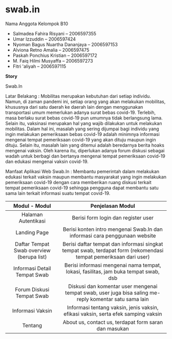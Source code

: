 # swab.in

Nama Anggota Kelompok B10

- Salmadea Fahira Risyani – 2006597355
-	Umar Izzuddin – 2006597424
-	Nyoman Bagus Nuartha Dananjaya – 2006597153
-	Alviona Retno Amalia – 2006597475
-	Paskah Ponchius Kristian – 2006597172
-	M. Faiq Hilmi Musyaffa – 2006597273
-	Fitri 'aliyah – 2006597115

**Story**

Swab.In

Latar Belakang : 
    Mobilitas merupakan kebutuhan dari setiap individu. Namun, di zaman pandemi ini, setiap orang yang akan melakukan mobilitas, khususnya dari satu daerah ke daerah lain dengan menggunakan transportasi umum memerlukan adanya surat bebas covid-19. Terlebih, masa berlaku surat bebas covid-19 pun umumnya tidak berlangsung lama. Selain itu, vaksinasi merupakan hal yang wajib dilakukan untuk melakukan mobilitas. Dalam hal ini, masalah yang sering dijumpai bagi individu yang ingin melakukan pemeriksaan bebas covid-19 adalah minimnya informasi mengenai tempat pemeriksaan covid-19 yang akan dituju maupun ingin dituju. Selain itu, masalah lain yang ditemui adalah beredarnya berita hoaks mengenai vaksin. Oleh karena itu, diperlukan adanya forum diskusi sebagai wadah untuk berbagi dan bertanya mengenai tempat pemeriksaan covid-19 dan edukasi mengenai vaksin covid-19.

Manfaat Aplikasi Web Swab.In :
	Membantu pemerintah dalam melakukan edukasi terkait vaksin maupun membantu masyarakat yang ingin melakukan pemeriksaan covid-19 dengan cara memberikan ruang diskusi terkait tempat pemeriksaan covid-19 sehingga pengguna dapat membantu satu sama lain terkait informasi suatu tempat covid-19.

| Modul - Modul       | Penjelasan Modul |
|:---------------------:|:------------------:|
|Halaman Autentikasi  | Berisi form login dan register user                 |
|Landing Page         | Berisi konten intro mengenai Swab.In dan informasi cara penggunaan website                                                     |
|Daftar Tempat Swab overview (berupa list) |Berisi daftar tempat dan informasi singkat tempat swab, terdapat form (rekomendasi tempat pemeriksaan dari user) |
|Informasi Detail Tempat Swab|Berisi informasi mengenai nama tempat, lokasi, fasilitas, jam buka tempat swab, dsb   |                                             
|Forum Diskusi Tempat Swab| Diskusi dan komentar user mengenai tempat swab, user juga bisa saling me-reply komentar satu sama lain |
|Informasi Vaksin|Informasi tentang vaksin, jenis vaksin, efikasi vaksin, serta efek samping vaksin|
|Tentang|About us, contact us, terdapat form saran dan masukan|
